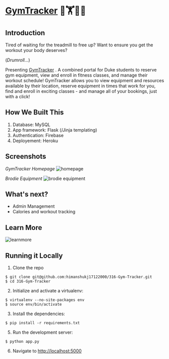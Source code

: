 # [GymTracker](https://gymtrackerduke.herokuapp.com/) 🤸🏋️🚴💙

## Introduction
Tired of waiting for the treadmill to free up? Want to ensure you get the workout your body deserves?

(_Drumroll..._)

Presenting [GymTracker](https://gymtrackerduke.herokuapp.com/) . A combined portal for Duke students to reserve gym equipment, view and enroll in fitness classes, and manage their workout schedule! GymTracker allows you to view equipment and resources available by their location, reserve equipment in times that work for you, find and enroll in exciting classes - and manage all of your bookings, just with a click!

## How We Built This
1. Database: MySQL
2. App framework: Flask (/Jinja templating)
3. Authentication: Firebase
4. Deployement: Heroku

## Screenshots
*GymTracker Homepage*
![homepage](https://i.imgur.com/QdjOIyh.png)

*Brodie Equipment*
![brodie equipment](https://i.imgur.com/pMep9xN.png)

## What's next?
- Admin Management
- Calories and workout tracking


## Learn More
![learnmore](https://i.imgur.com/pxDtshk.gif)

## Running it Locally

1. Clone the repo
  ```
  $ git clone git@github.com:himanshukj17122000/316-Gym-Tracker.git
  $ cd 316-Gym-Tracker
  ```

2. Initialize and activate a virtualenv:
  ```
  $ virtualenv --no-site-packages env
  $ source env/bin/activate
  ```

3. Install the dependencies:
  ```
  $ pip install -r requirements.txt
  ```

5. Run the development server:
  ```
  $ python app.py
  ```

6. Navigate to [http://localhost:5000](http://localhost:5000)


